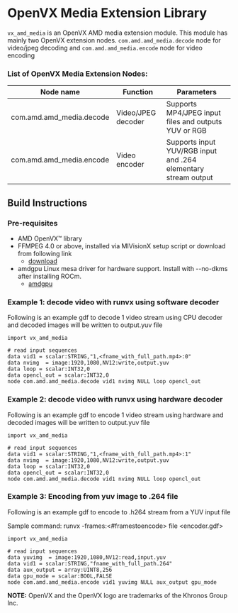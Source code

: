 # OpenVX Media Extension Library

`vx_amd_media` is an OpenVX AMD media extension module. This module has mainly two OpenVX extension nodes. `com.amd.amd_media.decode` node for video/jpeg decoding and `com.amd.amd_media.encode` node for video encoding

### List of OpenVX Media Extension Nodes:

| Node name                | Function           | Parameters                                                     |
|--------------------------|--------------------|----------------------------------------------------------------|
| com.amd.amd_media.decode | Video/JPEG decoder | Supports MP4/JPEG input files and outputs YUV or RGB           |
| com.amd.amd_media.encode | Video encoder      | Supports input YUV/RGB input and .264 elementary stream output |

## Build Instructions

### Pre-requisites

* AMD OpenVX&trade; library
* FFMPEG 4.0 or above, installed via MIVisionX setup script or download from following link
    - [download](https://ffmpeg.org/download.html)
* amdgpu Linux mesa driver for hardware support. Install with --no-dkms after installing ROCm.
    - [amdgpu](https://amdgpu-install.readthedocs.io/en/latest/)
    
### Example 1: decode video with runvx using software decoder

Following is an example gdf to decode 1 video stream using CPU decoder and decoded images will be written to output.yuv file

``` 
import vx_amd_media

# read input sequences
data vid1 = scalar:STRING,"1,<fname_with_full_path.mp4>:0"
data nvimg  = image:1920,1080,NV12:write,output.yuv
data loop = scalar:INT32,0
data opencl_out = scalar:INT32,0
node com.amd.amd_media.decode vid1 nvimg NULL loop opencl_out
```

### Example 2: decode video with runvx using hardware decoder

Following is an example gdf to encode 1 video stream using hardware and decoded images will be written to output.yuv file

``` 
import vx_amd_media

# read input sequences
data vid1 = scalar:STRING,"1,<fname_with_full_path.mp4>:1"
data nvimg  = image:1920,1080,NV12:write,output.yuv
data loop = scalar:INT32,0
data opencl_out = scalar:INT32,0
node com.amd.amd_media.decode vid1 nvimg NULL loop opencl_out
```

### Example 3: Encoding from yuv image to .264 file

Following is an example gdf to encode to .h264 stream from a YUV input file

Sample command: runvx -frames:<#framestoencode> file <encoder.gdf>

``` 
import vx_amd_media

# read input sequences
data yuvimg  = image:1920,1080,NV12:read,input.yuv
data vid1 = scalar:STRING,"fname_with_full_path.264"
data aux_output = array:UINT8,256
data gpu_mode = scalar:BOOL,FALSE
node com.amd.amd_media.encode vid1 yuvimg NULL aux_output gpu_mode
```

**NOTE:** OpenVX and the OpenVX logo are trademarks of the Khronos Group Inc.
